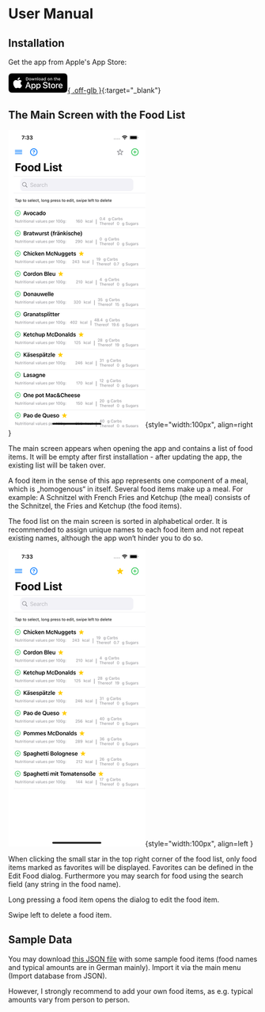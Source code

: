 # User Manual

## Installation

Get the app from Apple's App Store:

[![Apple App Store](assets/images/appstore.png){ .off-glb }](https://apps.apple.com/de/app/easyfpu/id1529949520){:target="_blank"}

## The Main Screen with the Food List

![The main screen with the food list](assets/images/01_FoodList.png){style="width:100px", align=right }

The main screen appears when opening the app and contains a list of food items. It will be empty after first installation - after updating the app, the existing list will be taken over.

A food item in the sense of this app represents one component of a meal, which is „homogenous“ in itself. Several food items make up a meal. For example: A Schnitzel with French Fries and Ketchup (the meal) consists of the Schnitzel, the Fries and Ketchup (the food items).

The food list on the main screen is sorted in alphabetical order. It is recommended to assign unique names to each food item and not repeat existing names, although the app won‘t hinder you to do so.

![The food list filtered by favorites](assets/images/02_FoodList-filtered.png){style="width:100px", align=left }

When clicking the small star in the top right corner of the food list, only food items marked as favorites will be displayed. Favorites can be defined in the Edit Food dialog. Furthermore you may search for food using the search field (any string in the food name).

Long pressing a food item opens the dialog to edit the food item.

Swipe left to delete a food item.

## Sample Data

You may download [this JSON file](assets/fpu_calculator_database.json) with some sample food items (food names and typical amounts are in German mainly). Import it via the main menu (Import database from JSON).

However, I strongly recommend to add your own food items, as e.g. typical amounts vary from person to person.

